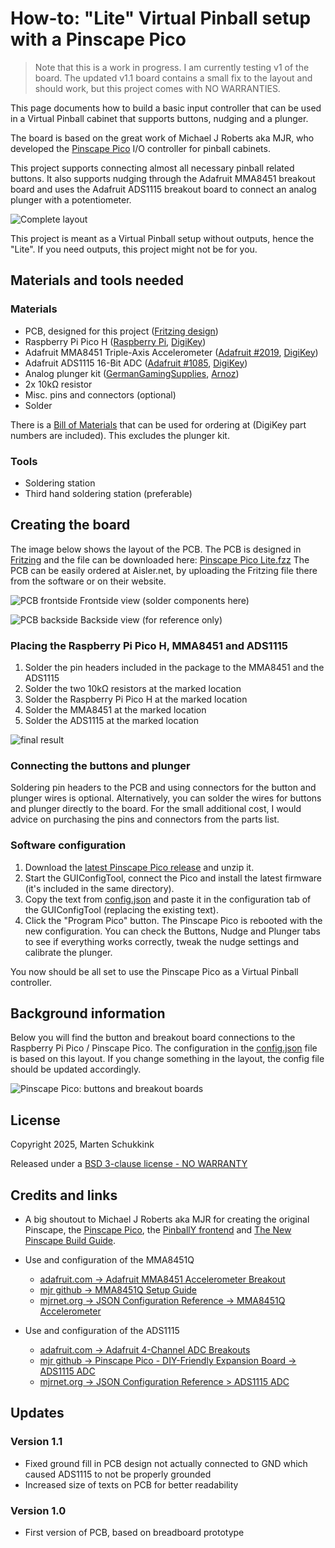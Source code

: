 # How-to: "Lite" Virtual Pinball setup with a Pinscape Pico

>  Note that this is a work in progress. I am currently testing v1 of the board. The updated v1.1 board contains a small fix to the layout and should work, but this project comes with NO WARRANTIES.

This page documents how to build a basic input controller that can be used in a Virtual Pinball cabinet that supports buttons, nudging and a plunger.

The board is based on the great work of Michael J Roberts aka MJR, who developed the [Pinscape Pico](https://github.com/mjrgh/PinscapePico/) I/O controller for pinball cabinets.

This project supports connecting almost all necessary pinball related buttons. It also supports nudging through the Adafruit MMA8451 breakout board and uses the Adafruit ADS1115 breakout board to connect an analog plunger with a potentiometer.

![Complete layout](layout-complete.png)

This project is meant as a Virtual Pinball setup without outputs, hence the "Lite". If you need outputs, this project might not be for you. 

## Materials and tools needed

### Materials

- PCB, designed for this project ([Fritzing design](<Pinscape Pico Lite.fzz>))
- Raspberry Pi Pico H ([Raspberry Pi](https://www.raspberrypi.com/documentation/microcontrollers/pico-series.html#pico-1-family), [DigiKey](https://www.digikey.nl/nl/products/detail/raspberry-pi/SC0917/16608257))
- Adafruit MMA8451 Triple-Axis Accelerometer ([Adafruit #2019](https://www.adafruit.com/product/2019), [DigiKey](https://www.digikey.nl/nl/products/detail/adafruit-industries-llc/2019/4990790))
- Adafruit ADS1115 16-Bit ADC ([Adafruit #1085](https://www.adafruit.com/product/1085), [DigiKey](https://www.digikey.nl/nl/products/detail/adafruit-industries-llc/1085/5761229))
- Analog plunger kit ([GermanGamingSupplies](https://germangamingsupplies.com/Analog-Plunger-Set), [Arnoz](https://shop.arnoz.com/en/19-plunger))
- 2x 10kΩ resistor
- Misc. pins and connectors (optional)
- Solder

There is a [Bill of Materials](BOM.csv) that can be used for ordering at (DigiKey part numbers are included). This excludes the plunger kit.

### Tools

- Soldering station
- Third hand soldering station (preferable)

## Creating the board

The image below shows the layout of the PCB. The PCB is designed in [Fritzing](https://fritzing.org/) and the file can be downloaded here: [Pinscape Pico Lite.fzz](<Pinscape Pico Lite.fzz>) The PCB can be easily ordered at Aisler.net, by uploading the Fritzing file there from the software or on their website.

![PCB frontside](layout-front.png)
Frontside view (solder components here)

![PCB backside](layout-back.png)
Backside view (for reference only)

### Placing the Raspberry Pi Pico H, MMA8451 and ADS1115
1. Solder the pin headers included in the package to the MMA8451 and the ADS1115
1. Solder the two 10kΩ resistors at the marked location
1. Solder the Raspberry Pi Pico H at the marked location
1. Solder the MMA8451 at the marked location
1. Solder the ADS1115 at the marked location

![final result](final-result.jpg)

### Connecting the buttons and plunger
Soldering pin headers to the PCB and using connectors for the button and plunger wires is optional. Alternatively, you can solder the wires for buttons and plunger directly to the board. For the small additional cost, I would advice on purchasing the pins and connectors from the parts list.

### Software configuration

1. Download the [latest Pinscape Pico release](https://github.com/mjrgh/PinscapePico/releases) and unzip it.
1. Start the GUIConfigTool, connect the Pico and install the latest firmware (it's included in the same directory).
1. Copy the text from [config.json](config.json) and paste it in the configuration tab of the GUIConfigTool (replacing the existing text).
1. Click the "Program Pico" button. The Pinscape Pico is rebooted with the new configuration. You can check the Buttons, Nudge and Plunger tabs to see if everything works correctly, tweak the nudge settings and calibrate the plunger.

You now should be all set to use the Pinscape Pico as a Virtual Pinball controller. 

## Background information

Below you will find the button and breakout board connections to the Raspberry Pi Pico / Pinscape Pico. The configuration in the [config.json](config.json) file is based on this layout. If you change something in the layout, the config file should be updated accordingly.
 
![Pinscape Pico: buttons and breakout boards](pinscape-pico-buttons-and-breakout-boards.png)


## License
Copyright 2025, Marten Schukkink

Released under a [BSD 3-clause license - NO WARRANTY](LICENCE)

## Credits and links

- A big shoutout to Michael J Roberts aka MJR for creating the original Pinscape, the [Pinscape Pico](https://github.com/mjrgh/PinscapePico/), the [PinballY frontend](http://mjrnet.org/pinscape/PinballY.php) and [The New Pinscape Build Guide](http://mjrnet.org/pinscape/BuildGuideV2/BuildGuide.php).
- Use and configuration of the MMA8451Q
  - [adafruit.com &rarr; Adafruit MMA8451 Accelerometer Breakout](https://learn.adafruit.com/adafruit-mma8451-accelerometer-breakout)
  - [mjr github &rarr; MMA8451Q Setup Guide](https://github.com/mjrgh/PinscapePico/blob/main/Guides/MMA8451Q-Setup.md)
  - [mjrnet.org &rarr; JSON Configuration Reference &rarr; MMA8451Q Accelerometer](http://mjrnet.org/pinscape/PinscapePico/Help/JSONConfigRef.htm#mma8451q)
  

- Use and configuration of the ADS1115
  - [adafruit.com &rarr; Adafruit 4-Channel ADC Breakouts](https://learn.adafruit.com/adafruit-4-channel-adc-breakouts)
  - [mjr github &rarr; Pinscape Pico - DIY-Friendly Expansion Board &rarr; ADS1115 ADC](https://github.com/mjrgh/PinscapePico/tree/main/ExpansionBoards/DIY-Friendly#ads1115-adc)
  - [mjrnet.org &rarr; JSON Configuration Reference > ADS1115 ADC](http://mjrnet.org/pinscape/PinscapePico/Help/JSONConfigRef.htm#ads1115)


## Updates

### Version 1.1
- Fixed ground fill in PCB design not actually connected to GND which caused ADS1115 to not be properly grounded
- Increased size of texts on PCB for better readability

### Version 1.0
- First version of PCB, based on breadboard prototype
